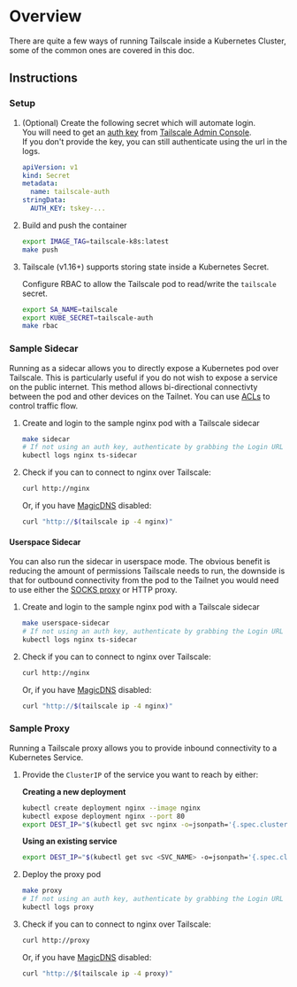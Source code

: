 # Overview
There are quite a few ways of running Tailscale inside a Kubernetes Cluster, some of the common ones are covered in this doc.
## Instructions
### Setup
1. (Optional) Create the following secret which will automate login.<br>
   You will need to get an [auth key](https://tailscale.com/kb/1085/auth-keys/) from [Tailscale Admin Console](https://login.tailscale.com/admin/authkeys).<br>
   If you don't provide the key, you can still authenticate using the url in the logs.

   ```yaml
   apiVersion: v1
   kind: Secret
   metadata:
     name: tailscale-auth
   stringData:
     AUTH_KEY: tskey-...
   ```

1. Build and push the container

   ```bash
   export IMAGE_TAG=tailscale-k8s:latest
   make push
   ```

1. Tailscale (v1.16+) supports storing state inside a Kubernetes Secret.

   Configure RBAC to allow the Tailscale pod to read/write the `tailscale` secret.
   ```bash
   export SA_NAME=tailscale
   export KUBE_SECRET=tailscale-auth
   make rbac
   ```

### Sample Sidecar
Running as a sidecar allows you to directly expose a Kubernetes pod over Tailscale. This is particularly useful if you do not wish to expose a service on the public internet. This method allows bi-directional connectivty between the pod and other devices on the Tailnet. You can use [ACLs](https://tailscale.com/kb/1018/acls/) to control traffic flow.

1. Create and login to the sample nginx pod with a Tailscale sidecar

   ```bash
   make sidecar
   # If not using an auth key, authenticate by grabbing the Login URL here:
   kubectl logs nginx ts-sidecar
   ```

1. Check if you can to connect to nginx over Tailscale:

   ```bash
   curl http://nginx
   ```
   Or, if you have [MagicDNS](https://tailscale.com/kb/1081/magicdns/) disabled:
   ```bash
   curl "http://$(tailscale ip -4 nginx)"
   ```

#### Userspace Sidecar
You can also run the sidecar in userspace mode. The obvious benefit is reducing the amount of permissions Tailscale needs to run, the downside is that for outbound connectivity from the pod to the Tailnet you would need to use either the [SOCKS proxy](https://tailscale.com/kb/1112/userspace-networking) or HTTP proxy.

1. Create and login to the sample nginx pod with a Tailscale sidecar

   ```bash
   make userspace-sidecar
   # If not using an auth key, authenticate by grabbing the Login URL here:
   kubectl logs nginx ts-sidecar
   ```

1. Check if you can to connect to nginx over Tailscale:

   ```bash
   curl http://nginx
   ```
   Or, if you have [MagicDNS](https://tailscale.com/kb/1081/magicdns/) disabled:
   ```bash
   curl "http://$(tailscale ip -4 nginx)"
   ```

### Sample Proxy
Running a Tailscale proxy allows you to provide inbound connectivity to a Kubernetes Service.

1. Provide the `ClusterIP` of the service you want to reach by either:

   **Creating a new deployment**
   ```bash
   kubectl create deployment nginx --image nginx
   kubectl expose deployment nginx --port 80
   export DEST_IP="$(kubectl get svc nginx -o=jsonpath='{.spec.clusterIP}')"
   ```
   **Using an existing service**
   ```bash
   export DEST_IP="$(kubectl get svc <SVC_NAME> -o=jsonpath='{.spec.clusterIP}')"
   ```

1. Deploy the proxy pod

   ```bash
   make proxy
   # If not using an auth key, authenticate by grabbing the Login URL here:
   kubectl logs proxy
   ```

1. Check if you can to connect to nginx over Tailscale:

   ```bash
   curl http://proxy
   ```

   Or, if you have [MagicDNS](https://tailscale.com/kb/1081/magicdns/) disabled:

   ```bash
   curl "http://$(tailscale ip -4 proxy)"
   ```
